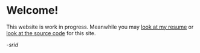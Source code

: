 # Welcome!

This website is work in progress. Meanwhile you may [look at my resume](https://stackoverflow.com/story/sridca) or [look at the source code](https://github.com/srid/revue) for this site.

*-srid*
